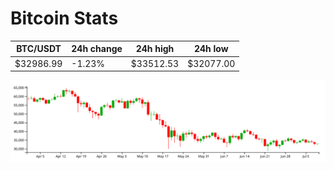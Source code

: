 # Bitcoin Stats

BTC/USDT|24h change|24h high|24h low|
|---|---|---|---|
|$32986.99|-1.23%|$33512.53|$32077.00|

<img src="./chart.svg">
